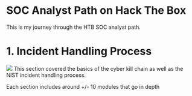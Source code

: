 # SOC Analyst Path on Hack The Box

This is my journey through the HTB SOC analyst path. 

# 1. Incident Handling Process
![](https://academy.hackthebox.com/storage/modules/148/logo.png)
This section covered the basics of the cyber kill chain as well as the NIST incident handling process.

Each section includes around +/- 10 modules that go in depth 
